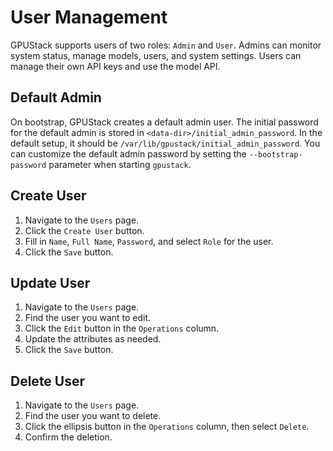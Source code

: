 # User Management

GPUStack supports users of two roles: `Admin` and `User`. Admins can monitor system status, manage models, users, 
and system settings. Users can manage their own API keys and use the model API.

## Default Admin

On bootstrap, GPUStack creates a default admin user. The initial password for the default admin is stored in 
`<data-dir>/initial_admin_password`. In the default setup, it should be `/var/lib/gpustack/initial_admin_password`. 
You can customize the default admin password by setting the `--bootstrap-password` parameter when starting `gpustack`.

## Create User

1. Navigate to the `Users` page.
2. Click the `Create User` button.
3. Fill in `Name`, `Full Name`, `Password`, and select `Role` for the user.
4. Click the `Save` button.

## Update User

1. Navigate to the `Users` page.
2. Find the user you want to edit.
3. Click the `Edit` button in the `Operations` column.
4. Update the attributes as needed.
5. Click the `Save` button.

## Delete User

1. Navigate to the `Users` page.
2. Find the user you want to delete.
3. Click the ellipsis button in the `Operations` column, then select `Delete`.
4. Confirm the deletion.
